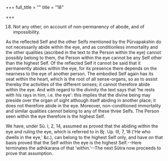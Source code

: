 +++
full_title = ""
title = "18"

+++


18. Not any other, on account of non-permanency of abode, and of impossibility.

As the reflected Self and the other Selfs mentioned by the Pūrvapakshin do not necessarily abide within the eye, and as conditionless immortality and the other qualities (ascribed in the text to the Person within the eye) cannot possibly belong to them, the Person within the eye cannot be any Self other than the highest Self. Of the reflected Self it cannot be said that it permanently abides within the eye, for its presence there depends on the nearness to the eye of another person. The embodied Self again has its seat within the heart, which is the root of all sense-organs, so as to assist thereby the activities of the different senses; it cannot therefore abide within the eye. And with regard to the divinity the text says that 'he rests with his rays in him, i.e. the eye': this implies that the divine being may preside over the organ of sight although itself abiding in another place; it does not therefore abide in the eye. Moreover, non-conditioned immortality and similar qualities cannot belong to any of these three Selfs. The Person seen within the eye therefore is the highest Self.

We have, under Sū. I, 2, 14, assumed as proved that the abiding within the eye and ruling the eye, which is referred to in Br̥. Up. III, 7, 18 ('He who dwells in the eye,' &c.), can belong to the highest Self only, and have on that basis proved that the Self within the eye is the highest Self.--Here terminates the adhikaraṇa of that 'within.'--The next Sūtra now proceeds to prove that assumption.

